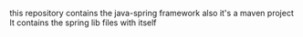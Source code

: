 this repository contains the java-spring framework
also it's a maven project 
It contains the spring lib files with itself

